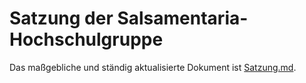 # Satzung der Salsamentaria-Hochschulgruppe

Das maßgebliche und ständig aktualisierte Dokument ist [Satzung.md](Satzung.md).
